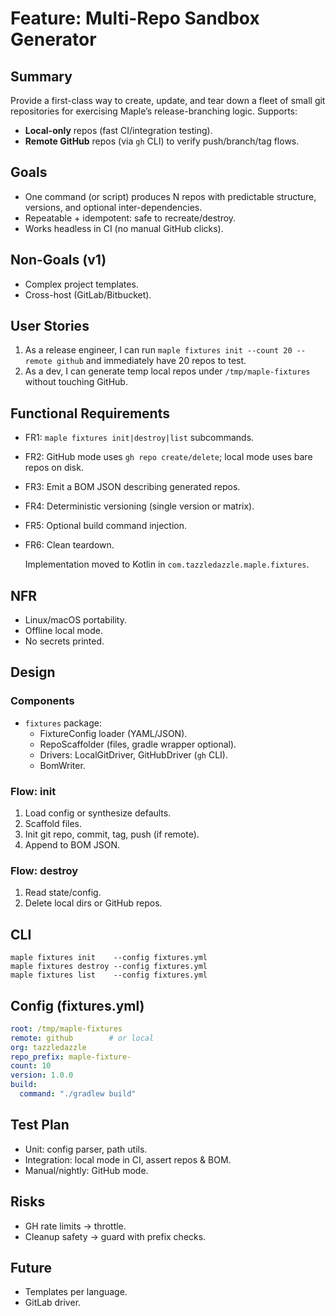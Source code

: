 # Feature: Multi-Repo Sandbox Generator

## Summary
Provide a first-class way to create, update, and tear down a fleet of small git repositories for exercising Maple’s release-branching logic. Supports:
- **Local-only** repos (fast CI/integration testing).
- **Remote GitHub** repos (via `gh` CLI) to verify push/branch/tag flows.

## Goals
- One command (or script) produces N repos with predictable structure, versions, and optional inter-dependencies.
- Repeatable + idempotent: safe to recreate/destroy.
- Works headless in CI (no manual GitHub clicks).

## Non-Goals (v1)
- Complex project templates.
- Cross-host (GitLab/Bitbucket).

## User Stories
1. As a release engineer, I can run `maple fixtures init --count 20 --remote github` and immediately have 20 repos to test.
2. As a dev, I can generate temp local repos under `/tmp/maple-fixtures` without touching GitHub.

## Functional Requirements
- FR1: `maple fixtures init|destroy|list` subcommands.
- FR2: GitHub mode uses `gh repo create/delete`; local mode uses bare repos on disk.
- FR3: Emit a BOM JSON describing generated repos.
- FR4: Deterministic versioning (single version or matrix).
- FR5: Optional build command injection.
- FR6: Clean teardown.

  Implementation moved to Kotlin in `com.tazzledazzle.maple.fixtures`.

## NFR
- Linux/macOS portability.
- Offline local mode.
- No secrets printed.

## Design
### Components
- `fixtures` package:
  - FixtureConfig loader (YAML/JSON).
  - RepoScaffolder (files, gradle wrapper optional).
  - Drivers: LocalGitDriver, GitHubDriver (`gh` CLI).
  - BomWriter.

### Flow: init
1. Load config or synthesize defaults.
2. Scaffold files.
3. Init git repo, commit, tag, push (if remote).
4. Append to BOM JSON.

### Flow: destroy
1. Read state/config.
2. Delete local dirs or GitHub repos.

## CLI
```
maple fixtures init    --config fixtures.yml
maple fixtures destroy --config fixtures.yml
maple fixtures list    --config fixtures.yml
```

## Config (fixtures.yml)
```yaml
root: /tmp/maple-fixtures
remote: github        # or local
org: tazzledazzle
repo_prefix: maple-fixture-
count: 10
version: 1.0.0
build:
  command: "./gradlew build"
   ```

## Test Plan
- Unit: config parser, path utils.
- Integration: local mode in CI, assert repos & BOM.
- Manual/nightly: GitHub mode.

## Risks
- GH rate limits → throttle.
- Cleanup safety → guard with prefix checks.

## Future
- Templates per language.
- GitLab driver.
